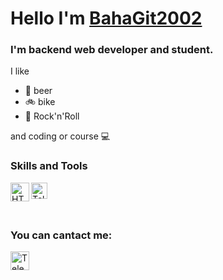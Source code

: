 # Hello I'm [BahaGit2002](https://github.com/BahaGit2002)
### I'm backend web developer and student.

I like
- :beer: beer
- :bike: bike
- :metal: Rock'n'Roll

and coding or course :computer:

### Skills and Tools

<img align="left" alt="HTML5" width="30px" 
src="https://cdn4.iconfinder.com/data/icons/flat-brand-logo-2/512/html5-512.png" />
<img align="left" alt="Telegram" width="26px" 
src="https://cdn-icons-png.flaticon.com/512/919/919826.png" />

<br/>
<br/>
<br/>

### You can cantact me:

<img align="left" alt="Telegram" width="30px" src="https://upload.wikimedia.org/wikipedia/commons/thumb/8/82/Telegram_logo.svg/2048px-Telegram_logo.svg.png" />
